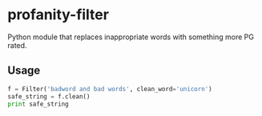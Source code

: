 profanity-filter
================

Python module that replaces inappropriate words with something more PG rated.    

Usage
-----   
```python
f = Filter('badword and bad words', clean_word='unicorn')
safe_string = f.clean()
print safe_string
```